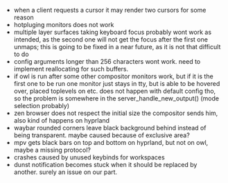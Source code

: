 - when a client requests a cursor it may render two cursors for some reason
- hotpluging monitors does not work
- multiple layer surfaces taking keyboard focus probably wont work as intended, as the second one will not get the focus after the first one unmaps; this is going to be fixed in a near future, as it is not that difficult to do
- config arguments longer than 256 characters wont work. need to implement reallocating for such buffers.
- if owl is run after some other compositor monitors work, but if it is the first one to be run one monitor just stays in tty, but is able to be hovered over, placed toplevels on etc. does not happen with default config tho, so the problem is somewhere in the server_handle_new_output() (mode selection probably)
- zen browser does not respect the initial size the compositor sends him, also kind of happens on hyprland
- waybar rounded corners leave black background behind instead of being transparent. maybe caused because of exclusive area?
- mpv gets black bars on top and bottom on hyprland, but not on owl, maybe a missing protocol?
- crashes caused by unused keybinds for workspaces
- dunst notification becomes stuck when it should be replaced by another. surely an issue on our part.
